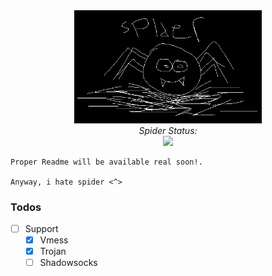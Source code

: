 <div align=center>
    <img src="./assets/Spider.png" width=300px></br>
    <i>Spider Status:</i></br>
    <img src="https://github.com/dickymuliafiqri/Spider/actions/workflows/Crawl.yml/badge.svg">
</div>

```
Proper Readme will be available real soon!.

Anyway, i hate spider <^>
```

### Todos

- [ ] Support
  - [x] Vmess
  - [x] Trojan
  - [ ] Shadowsocks
